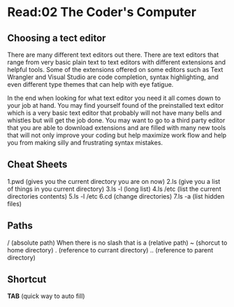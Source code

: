 # Read:02 The Coder's Computer
## Choosing a tect editor
There are many different text editors out there. There are text editors that range from very basic plain text to text editors with different extensions and helpful tools. Some of the extensions offered on some editors such as Text Wrangler and Visual Studio are code completion, syntax highlighting, and even different type themes that can help with eye fatigue.

In the end when looking for what text editor you need it all comes down to your job at hand. You may find yourself found of the preinstalled text editor which is a very basic text editor that probably will not have many bells and whistles but will get the job done. You may want to go to a third party editor that you are able to download extensions and are filled with many new tools that will not only improve your coding but help maximize work flow and help you from making silly and frustrating syntax mistakes.

## Cheat Sheets
  1.pwd (gives you the current directory you are on now)
  2.ls (give you a list of things in you current directory)
  3.ls -l (long list)
  4.ls /etc (list the current directories contents)
  5.ls -l /etc
  6.cd (change directories)
  7.ls -a (list hidden files)
## Paths
/ (absolute path)
When there is no slash that is a (relative path)
~ (shorcut to home directory)
. (reference to currant directory)
.. (reference to parent directory)
## Shortcut
**TAB** (quick way to auto fill)

